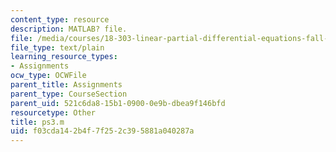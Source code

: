 ```yaml
---
content_type: resource
description: MATLAB? file.
file: /media/courses/18-303-linear-partial-differential-equations-fall-2006/f03cda142b4f7f252c395881a040287a_ps3.m
file_type: text/plain
learning_resource_types:
- Assignments
ocw_type: OCWFile
parent_title: Assignments
parent_type: CourseSection
parent_uid: 521c6da8-15b1-0900-0e9b-dbea9f146bfd
resourcetype: Other
title: ps3.m
uid: f03cda14-2b4f-7f25-2c39-5881a040287a
---
```


